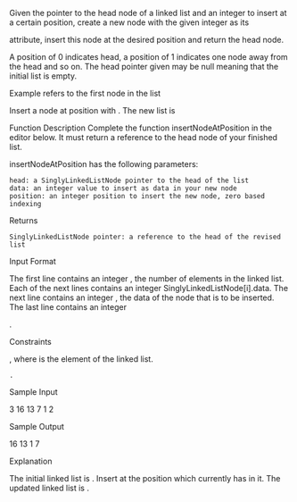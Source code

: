 Given the pointer to the head node of a linked list and an integer to insert at a certain position, create a new node with the given integer as its

attribute, insert this node at the desired position and return the head node.

A position of 0 indicates head, a position of 1 indicates one node away from the head and so on. The head pointer given may be null meaning that the initial list is empty.

Example
refers to the first node in the list

Insert a node at position with . The new list is

Function Description Complete the function insertNodeAtPosition in the editor below. It must return a reference to the head node of your finished list.

insertNodeAtPosition has the following parameters:

    head: a SinglyLinkedListNode pointer to the head of the list
    data: an integer value to insert as data in your new node
    position: an integer position to insert the new node, zero based indexing

Returns

    SinglyLinkedListNode pointer: a reference to the head of the revised list

Input Format

The first line contains an integer
, the number of elements in the linked list.
Each of the next lines contains an integer SinglyLinkedListNode[i].data.
The next line contains an integer , the data of the node that is to be inserted.
The last line contains an integer

.

Constraints

, where is the
element of the linked list.

    .

Sample Input

3
16
13
7
1
2

Sample Output

16 13 1 7

Explanation

The initial linked list is
. Insert at the position which currently has in it. The updated linked list is .
